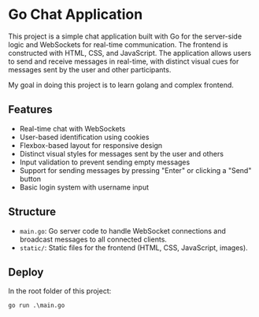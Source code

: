 # Go Chat Application

This project is a simple chat application built with Go for the server-side logic and WebSockets for real-time communication. The frontend is constructed with HTML, CSS, and JavaScript. The application allows users to send and receive messages in real-time, with distinct visual cues for messages sent by the user and other participants.

My goal in doing this project is to learn golang and complex frontend.

## Features

- Real-time chat with WebSockets
- User-based identification using cookies
- Flexbox-based layout for responsive design
- Distinct visual styles for messages sent by the user and others
- Input validation to prevent sending empty messages
- Support for sending messages by pressing "Enter" or clicking a "Send" button
- Basic login system with username input

## Structure

- `main.go`: Go server code to handle WebSocket connections and broadcast messages to all connected clients.
- `static/`: Static files for the frontend (HTML, CSS, JavaScript, images).

## Deploy
In the root folder of this project:
```
go run .\main.go
```